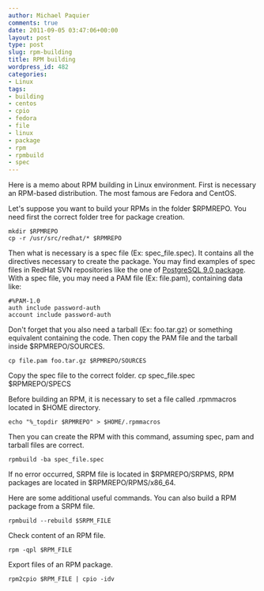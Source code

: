 ```yaml
---
author: Michael Paquier
comments: true
date: 2011-09-05 03:47:06+00:00
layout: post
type: post
slug: rpm-building
title: RPM building
wordpress_id: 482
categories:
- Linux
tags:
- building
- centos
- cpio
- fedora
- file
- linux
- package
- rpm
- rpmbuild
- spec
---
```


Here is a memo about RPM building in Linux environment.
First is necessary an RPM-based distribution. The most famous are Fedora and CentOS.

Let's suppose you want to build your RPMs in the folder $RPMREPO.
You need first the correct folder tree for package creation.

    mkdir $RPMREPO
    cp -r /usr/src/redhat/* $RPMREPO

Then what is necessary is a spec file (Ex: spec_file.spec). It contains all the directives necessary to create the package.
You may find examples of spec files in RedHat SVN repositories like the one of [PostgreSQL 9.0 package](http://postgres-xc.git.sourceforge.net/git/gitweb.cgi?p=postgres-xc/pgxcrpm;a=summary).
With a spec file, you may need a PAM file (Ex: file.pam), containing data like:

    #%PAM-1.0
    auth include password-auth
    account include password-auth

Don't forget that you also need a tarball (Ex: foo.tar.gz) or something equivalent containing the code.
Then copy the PAM file and the tarball inside $RPMREPO/SOURCES.

    cp file.pam foo.tar.gz $RPMREPO/SOURCES

Copy the spec file to the correct folder.
    cp spec_file.spec $RPMREPO/SPECS

Before building an RPM, it is necessary to set a file called .rpmmacros located in $HOME directory.

    echo "%_topdir $RPMREPO" > $HOME/.rpmmacros

Then you can create the RPM with this command, assuming spec, pam and tarball files are correct.

    rpmbuild -ba spec_file.spec

If no error occurred, SRPM file is located in $RPMREPO/SRPMS, RPM packages are located in $RPMREPO/RPMS/x86_64.

Here are some additional useful commands.
You can also build a RPM package from a SRPM file.

    rpmbuild --rebuild $SRPM_FILE

Check content of an RPM file.

    rpm -qpl $RPM_FILE

Export files of an RPM package.

    rpm2cpio $RPM_FILE | cpio -idv
